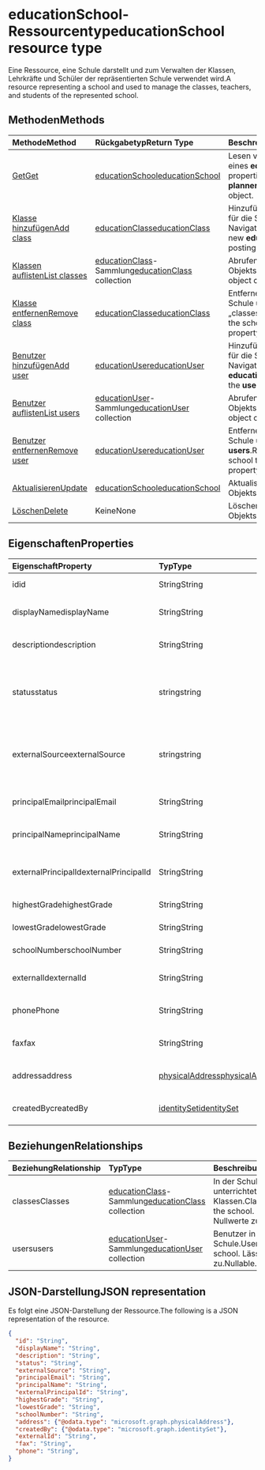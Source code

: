 # <a name="educationschool-resource-type"></a><span data-ttu-id="28fe3-101">educationSchool-Ressourcentyp</span><span class="sxs-lookup"><span data-stu-id="28fe3-101">educationSchool resource type</span></span>

<span data-ttu-id="28fe3-102">Eine Ressource, eine Schule darstellt und zum Verwalten der Klassen, Lehrkräfte und Schüler der repräsentierten Schule verwendet wird.</span><span class="sxs-lookup"><span data-stu-id="28fe3-102">A resource representing a school and used to manage the classes, teachers, and students of the represented school.</span></span>  


## <a name="methods"></a><span data-ttu-id="28fe3-103">Methoden</span><span class="sxs-lookup"><span data-stu-id="28fe3-103">Methods</span></span>

| <span data-ttu-id="28fe3-104">Methode</span><span class="sxs-lookup"><span data-stu-id="28fe3-104">Method</span></span>           | <span data-ttu-id="28fe3-105">Rückgabetyp</span><span class="sxs-lookup"><span data-stu-id="28fe3-105">Return Type</span></span>    |<span data-ttu-id="28fe3-106">Beschreibung</span><span class="sxs-lookup"><span data-stu-id="28fe3-106">Description</span></span>|
|:---------------|:--------|:----------|
|[<span data-ttu-id="28fe3-107">Get</span><span class="sxs-lookup"><span data-stu-id="28fe3-107">Get</span></span>](../api/educationschool_get.md) | [<span data-ttu-id="28fe3-108">educationSchool</span><span class="sxs-lookup"><span data-stu-id="28fe3-108">educationSchool</span></span>](educationschool.md) |<span data-ttu-id="28fe3-109">Lesen von Eigenschaften und Beziehungen eines **educationSchool**-Objekts.</span><span class="sxs-lookup"><span data-stu-id="28fe3-109">Read properties and relationships of **plannerAssignedToTaskBoardTaskFormat** object.</span></span>|
|[<span data-ttu-id="28fe3-110">Klasse hinzufügen</span><span class="sxs-lookup"><span data-stu-id="28fe3-110">Add class</span></span>](../api/educationschool_post_classes.md) |[<span data-ttu-id="28fe3-111">educationClass</span><span class="sxs-lookup"><span data-stu-id="28fe3-111">educationClass</span></span>](educationclass.md)| <span data-ttu-id="28fe3-112">Hinzufügen einer neuen **educationClass** für die Schule durch Bereitstellen in der Navigationseigenschaft „classes“.</span><span class="sxs-lookup"><span data-stu-id="28fe3-112">Add a new **educationClass** for the school by posting to the classes navigation property.</span></span>|
|[<span data-ttu-id="28fe3-113">Klassen auflisten</span><span class="sxs-lookup"><span data-stu-id="28fe3-113">List classes</span></span>](../api/educationschool_list_classes.md) |<span data-ttu-id="28fe3-114">[educationClass](educationclass.md)-Sammlung</span><span class="sxs-lookup"><span data-stu-id="28fe3-114">[educationClass](educationclass.md) collection</span></span>| <span data-ttu-id="28fe3-115">Abrufen der **educationClass**-Objektsammlung.</span><span class="sxs-lookup"><span data-stu-id="28fe3-115">Get the **educationClass** object collection.</span></span>|
|[<span data-ttu-id="28fe3-116">Klasse entfernen</span><span class="sxs-lookup"><span data-stu-id="28fe3-116">Remove class</span></span>](../api/educationschool_delete_classes.md) |[<span data-ttu-id="28fe3-117">educationClass</span><span class="sxs-lookup"><span data-stu-id="28fe3-117">educationClass</span></span>](educationclass.md)| <span data-ttu-id="28fe3-118">Entfernen einer **educationClass** von der Schule über die Navigationseigenschaft „classes“.</span><span class="sxs-lookup"><span data-stu-id="28fe3-118">Remove an **educationClass** from the school through the classes navigation property.</span></span>|
|[<span data-ttu-id="28fe3-119">Benutzer hinzufügen</span><span class="sxs-lookup"><span data-stu-id="28fe3-119">Add user</span></span>](../api/educationschool_post_users.md) |[<span data-ttu-id="28fe3-120">educationUser</span><span class="sxs-lookup"><span data-stu-id="28fe3-120">educationUser</span></span>](educationuser.md)| <span data-ttu-id="28fe3-121">Hinzufügen eines neuen **educationUser** für die Schule durch Bereitstellen in der Navigationseigenschaft **users**.</span><span class="sxs-lookup"><span data-stu-id="28fe3-121">Add a new **educationUser** for the school by posting to the **users** navigation property.</span></span>|
|[<span data-ttu-id="28fe3-122">Benutzer auflisten</span><span class="sxs-lookup"><span data-stu-id="28fe3-122">List users</span></span>](../api/educationschool_list_users.md) |<span data-ttu-id="28fe3-123">[educationUser](educationuser.md)-Sammlung</span><span class="sxs-lookup"><span data-stu-id="28fe3-123">[educationUser](educationuser.md) collection</span></span>| <span data-ttu-id="28fe3-124">Abrufen der **educationUser**-Objektsammlung.</span><span class="sxs-lookup"><span data-stu-id="28fe3-124">Get the **educationUser** object collection.</span></span>|
|[<span data-ttu-id="28fe3-125">Benutzer entfernen</span><span class="sxs-lookup"><span data-stu-id="28fe3-125">Remove user</span></span>](../api/educationschool_delete_users.md) |[<span data-ttu-id="28fe3-126">educationUser</span><span class="sxs-lookup"><span data-stu-id="28fe3-126">educationUser</span></span>](educationuser.md)| <span data-ttu-id="28fe3-127">Entfernen eines **educationUser** von der Schule über die Navigationseigenschaft **users**.</span><span class="sxs-lookup"><span data-stu-id="28fe3-127">Remove an **educationUser** from the school through the **users** navigation property.</span></span>|
|[<span data-ttu-id="28fe3-128">Aktualisieren</span><span class="sxs-lookup"><span data-stu-id="28fe3-128">Update</span></span>](../api/educationschool_update.md) | [<span data-ttu-id="28fe3-129">educationSchool</span><span class="sxs-lookup"><span data-stu-id="28fe3-129">educationSchool</span></span>](educationschool.md) |<span data-ttu-id="28fe3-130">Aktualisieren eines **educationSchool**-Objekts.</span><span class="sxs-lookup"><span data-stu-id="28fe3-130">Update an **event** object.</span></span> |
|[<span data-ttu-id="28fe3-131">Löschen</span><span class="sxs-lookup"><span data-stu-id="28fe3-131">Delete</span></span>](../api/educationschool_delete.md) | <span data-ttu-id="28fe3-132">Keine</span><span class="sxs-lookup"><span data-stu-id="28fe3-132">None</span></span> |<span data-ttu-id="28fe3-133">Löschen eines **educationSchool**-Objekts.</span><span class="sxs-lookup"><span data-stu-id="28fe3-133">Delete an **event** object.</span></span> |

## <a name="properties"></a><span data-ttu-id="28fe3-134">Eigenschaften</span><span class="sxs-lookup"><span data-stu-id="28fe3-134">Properties</span></span>
| <span data-ttu-id="28fe3-135">Eigenschaft</span><span class="sxs-lookup"><span data-stu-id="28fe3-135">Property</span></span>     | <span data-ttu-id="28fe3-136">Typ</span><span class="sxs-lookup"><span data-stu-id="28fe3-136">Type</span></span>   |<span data-ttu-id="28fe3-137">Beschreibung</span><span class="sxs-lookup"><span data-stu-id="28fe3-137">Description</span></span>|
|:---------------|:--------|:----------|
|<span data-ttu-id="28fe3-138">id</span><span class="sxs-lookup"><span data-stu-id="28fe3-138">id</span></span>|<span data-ttu-id="28fe3-139">String</span><span class="sxs-lookup"><span data-stu-id="28fe3-139">String</span></span>|<span data-ttu-id="28fe3-140">GUID dieser Schule</span><span class="sxs-lookup"><span data-stu-id="28fe3-140">GUID of this school.</span></span>|
|<span data-ttu-id="28fe3-141">displayName</span><span class="sxs-lookup"><span data-stu-id="28fe3-141">displayName</span></span>| <span data-ttu-id="28fe3-142">String</span><span class="sxs-lookup"><span data-stu-id="28fe3-142">String</span></span>| <span data-ttu-id="28fe3-143">Anzeigename der Schule</span><span class="sxs-lookup"><span data-stu-id="28fe3-143">Display name of the template.</span></span>| 
|<span data-ttu-id="28fe3-144">description</span><span class="sxs-lookup"><span data-stu-id="28fe3-144">description</span></span>| <span data-ttu-id="28fe3-145">String</span><span class="sxs-lookup"><span data-stu-id="28fe3-145">String</span></span> | <span data-ttu-id="28fe3-146">Beschreibung der Schule</span><span class="sxs-lookup"><span data-stu-id="28fe3-146">Description of the template.</span></span>| 
|<span data-ttu-id="28fe3-147">status</span><span class="sxs-lookup"><span data-stu-id="28fe3-147">status</span></span>| <span data-ttu-id="28fe3-148">string</span><span class="sxs-lookup"><span data-stu-id="28fe3-148">string</span></span>| <span data-ttu-id="28fe3-149">Schreibgeschützt.</span><span class="sxs-lookup"><span data-stu-id="28fe3-149">Read-only.</span></span> <span data-ttu-id="28fe3-150">Mögliche Werte: `inactive`, `active`, `expired`, `deleteable`.</span><span class="sxs-lookup"><span data-stu-id="28fe3-150">Possible values are: `inactive`, `active`, `expired`, `deleteable`.</span></span>|
|<span data-ttu-id="28fe3-151">externalSource</span><span class="sxs-lookup"><span data-stu-id="28fe3-151">externalSource</span></span>| <span data-ttu-id="28fe3-152">string</span><span class="sxs-lookup"><span data-stu-id="28fe3-152">string</span></span>| <span data-ttu-id="28fe3-153">Schreibgeschützt.</span><span class="sxs-lookup"><span data-stu-id="28fe3-153">Read-only.</span></span>  <span data-ttu-id="28fe3-154">Mögliche Werte sind: `sis`, `manual` und `unknownFutureValue`.</span><span class="sxs-lookup"><span data-stu-id="28fe3-154">Possible values are: `sis`, `manual`, `unknownFutureValue`.</span></span>|
|<span data-ttu-id="28fe3-155">principalEmail</span><span class="sxs-lookup"><span data-stu-id="28fe3-155">principalEmail</span></span>| <span data-ttu-id="28fe3-156">String</span><span class="sxs-lookup"><span data-stu-id="28fe3-156">String</span></span>| <span data-ttu-id="28fe3-157">Die E-Mail-Adresse des Prinzipals</span><span class="sxs-lookup"><span data-stu-id="28fe3-157">Email address of the principal.</span></span>|
|<span data-ttu-id="28fe3-158">principalName</span><span class="sxs-lookup"><span data-stu-id="28fe3-158">principalName</span></span>| <span data-ttu-id="28fe3-159">String</span><span class="sxs-lookup"><span data-stu-id="28fe3-159">String</span></span> | <span data-ttu-id="28fe3-160">Der Name des Prinzipals</span><span class="sxs-lookup"><span data-stu-id="28fe3-160">Name of the principal.</span></span>|
|<span data-ttu-id="28fe3-161">externalPrincipalId</span><span class="sxs-lookup"><span data-stu-id="28fe3-161">externalPrincipalId</span></span>| <span data-ttu-id="28fe3-162">String</span><span class="sxs-lookup"><span data-stu-id="28fe3-162">String</span></span> | <span data-ttu-id="28fe3-163">Die ID des Prinzipals im Synchronisierungssystem</span><span class="sxs-lookup"><span data-stu-id="28fe3-163">ID of principal in syncing system.</span></span> |
|<span data-ttu-id="28fe3-164">highestGrade</span><span class="sxs-lookup"><span data-stu-id="28fe3-164">highestGrade</span></span>|<span data-ttu-id="28fe3-165">String</span><span class="sxs-lookup"><span data-stu-id="28fe3-165">String</span></span>| <span data-ttu-id="28fe3-166">Höchste unterrichtete Klasse</span><span class="sxs-lookup"><span data-stu-id="28fe3-166">Highest grade taught.</span></span> |
|<span data-ttu-id="28fe3-167">lowestGrade</span><span class="sxs-lookup"><span data-stu-id="28fe3-167">lowestGrade</span></span>|<span data-ttu-id="28fe3-168">String</span><span class="sxs-lookup"><span data-stu-id="28fe3-168">String</span></span>| <span data-ttu-id="28fe3-169">Niedrigste unterrichtete Klasse</span><span class="sxs-lookup"><span data-stu-id="28fe3-169">Lowest grade taught.</span></span> |
|<span data-ttu-id="28fe3-170">schoolNumber</span><span class="sxs-lookup"><span data-stu-id="28fe3-170">schoolNumber</span></span>|<span data-ttu-id="28fe3-171">String</span><span class="sxs-lookup"><span data-stu-id="28fe3-171">String</span></span>| <span data-ttu-id="28fe3-172">Schulnummer</span><span class="sxs-lookup"><span data-stu-id="28fe3-172">School Number.</span></span>|
|<span data-ttu-id="28fe3-173">externalId</span><span class="sxs-lookup"><span data-stu-id="28fe3-173">externalId</span></span>|<span data-ttu-id="28fe3-174">String</span><span class="sxs-lookup"><span data-stu-id="28fe3-174">String</span></span>| <span data-ttu-id="28fe3-175">Die ID der Schule im Synchronisierungssystem</span><span class="sxs-lookup"><span data-stu-id="28fe3-175">ID of school in syncing system.</span></span> |
|<span data-ttu-id="28fe3-176">phone</span><span class="sxs-lookup"><span data-stu-id="28fe3-176">Phone</span></span>|<span data-ttu-id="28fe3-177">String</span><span class="sxs-lookup"><span data-stu-id="28fe3-177">String</span></span>| <span data-ttu-id="28fe3-178">Die Telefonnummer der Schule</span><span class="sxs-lookup"><span data-stu-id="28fe3-178">Phone number of school.</span></span> |
|<span data-ttu-id="28fe3-179">fax</span><span class="sxs-lookup"><span data-stu-id="28fe3-179">fax</span></span>|<span data-ttu-id="28fe3-180">String</span><span class="sxs-lookup"><span data-stu-id="28fe3-180">String</span></span>| <span data-ttu-id="28fe3-181">Die Faxnummer der Schule</span><span class="sxs-lookup"><span data-stu-id="28fe3-181">Fax number of school.</span></span> |
|<span data-ttu-id="28fe3-182">address</span><span class="sxs-lookup"><span data-stu-id="28fe3-182">address</span></span>|[<span data-ttu-id="28fe3-183">physicalAddress</span><span class="sxs-lookup"><span data-stu-id="28fe3-183">physicalAddress</span></span>](physicaladdress.md)| <span data-ttu-id="28fe3-184">Die Adresse der Schule</span><span class="sxs-lookup"><span data-stu-id="28fe3-184">Address of the school.</span></span>|
|<span data-ttu-id="28fe3-185">createdBy</span><span class="sxs-lookup"><span data-stu-id="28fe3-185">createdBy</span></span>|[<span data-ttu-id="28fe3-186">identitySet</span><span class="sxs-lookup"><span data-stu-id="28fe3-186">identitySet</span></span>](identityset.md)|<span data-ttu-id="28fe3-187">Entität, die Schule erstellt hat.</span><span class="sxs-lookup"><span data-stu-id="28fe3-187">Entity who created the school.</span></span>|


## <a name="relationships"></a><span data-ttu-id="28fe3-188">Beziehungen</span><span class="sxs-lookup"><span data-stu-id="28fe3-188">Relationships</span></span>
| <span data-ttu-id="28fe3-189">Beziehung</span><span class="sxs-lookup"><span data-stu-id="28fe3-189">Relationship</span></span> | <span data-ttu-id="28fe3-190">Typ</span><span class="sxs-lookup"><span data-stu-id="28fe3-190">Type</span></span>   |<span data-ttu-id="28fe3-191">Beschreibung</span><span class="sxs-lookup"><span data-stu-id="28fe3-191">Description</span></span>|
|:---------------|:--------|:----------|
|<span data-ttu-id="28fe3-192">classes</span><span class="sxs-lookup"><span data-stu-id="28fe3-192">Classes</span></span>|<span data-ttu-id="28fe3-193">[educationClass](educationclass.md)-Sammlung</span><span class="sxs-lookup"><span data-stu-id="28fe3-193">[educationClass](educationclass.md) collection</span></span>| <span data-ttu-id="28fe3-194">In der Schule unterrichtete Klassen.</span><span class="sxs-lookup"><span data-stu-id="28fe3-194">Classes taught at the school.</span></span> <span data-ttu-id="28fe3-195">Lässt Nullwerte zu.</span><span class="sxs-lookup"><span data-stu-id="28fe3-195">Nullable.</span></span>|
|<span data-ttu-id="28fe3-196">users</span><span class="sxs-lookup"><span data-stu-id="28fe3-196">users</span></span>|<span data-ttu-id="28fe3-197">[educationUser](educationuser.md)-Sammlung</span><span class="sxs-lookup"><span data-stu-id="28fe3-197">[educationUser](educationuser.md) collection</span></span>| <span data-ttu-id="28fe3-198">Benutzer in der Schule.</span><span class="sxs-lookup"><span data-stu-id="28fe3-198">Users in the school.</span></span> <span data-ttu-id="28fe3-199">Lässt Nullwerte zu.</span><span class="sxs-lookup"><span data-stu-id="28fe3-199">Nullable.</span></span>|

## <a name="json-representation"></a><span data-ttu-id="28fe3-200">JSON-Darstellung</span><span class="sxs-lookup"><span data-stu-id="28fe3-200">JSON representation</span></span>

<span data-ttu-id="28fe3-201">Es folgt eine JSON-Darstellung der Ressource.</span><span class="sxs-lookup"><span data-stu-id="28fe3-201">The following is a JSON representation of the resource.</span></span>

<!-- {
  "blockType": "resource",
  "optionalProperties": [

  ],
  "@odata.type": "microsoft.graph.educationSchool"
}-->

```json
{
  "id": "String",
  "displayName": "String",
  "description": "String",
  "status": "String",
  "externalSource": "String",
  "principalEmail": "String",
  "principalName": "String",
  "externalPrincipalId": "String",
  "highestGrade": "String",
  "lowestGrade": "String",
  "schoolNumber": "String",
  "address": {"@odata.type": "microsoft.graph.physicalAddress"},
  "createdBy": {"@odata.type": "microsoft.graph.identitySet"},
  "externalId": "String",
  "fax": "String",
  "phone": "String",
}
```

<!-- uuid: 8fcb5dbc-d5aa-4681-8e31-b001d5168d79
2015-10-25 14:57:30 UTC -->
<!-- {
  "type": "#page.annotation",
  "description": "educationSchool resource",
  "keywords": "",
  "section": "documentation",
  "tocPath": ""
}-->
